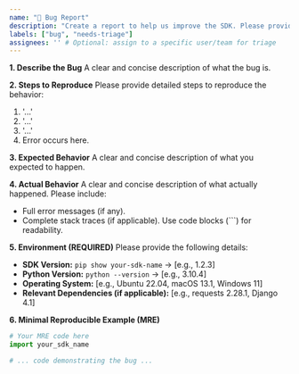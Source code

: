 ```yaml
---
name: "🐛 Bug Report"
description: "Create a report to help us improve the SDK. Please provide detailed steps to reproduce."
labels: ["bug", "needs-triage"]
assignees: '' # Optional: assign to a specific user/team for triage
---
```

<!-- Thank you for reporting a bug!

Please provide as much detail as possible. Vague reports may be closed if actionable information is missing.

Before submitting:
- Have you checked the documentation (link in config.yml)?
- Have you searched for existing similar issues?
- Are you using the latest version of the SDK? If not, please try upgrading first.
-->

**1. Describe the Bug**
A clear and concise description of what the bug is.

**2. Steps to Reproduce**
Please provide detailed steps to reproduce the behavior:

1. '...'
2. '...'
3. '...'
4. Error occurs here.

**3. Expected Behavior**
A clear and concise description of what you expected to happen.

**4. Actual Behavior**
A clear and concise description of what actually happened. Please include:

* Full error messages (if any).
* Complete stack traces (if applicable). Use code blocks (```) for readability.

**5. Environment (REQUIRED)**
Please provide the following details:

* **SDK Version:** `pip show your-sdk-name` -> [e.g., 1.2.3]
* **Python Version:** `python --version` -> [e.g., 3.10.4]
* **Operating System:** [e.g., Ubuntu 22.04, macOS 13.1, Windows 11]
* **Relevant Dependencies (if applicable):** [e.g., requests 2.28.1, Django 4.1]

**6. Minimal Reproducible Example (MRE)**

<!--
REQUIRED: Please provide a *minimal*, *self-contained*, and *runnable* code snippet that demonstrates the bug.
This is the most helpful piece of information for debugging!
- Minimal: Use the smallest amount of code possible. Remove anything unrelated.
- Self-contained: Should run on its own without external files or services (unless essential to the bug). Mock external dependencies if possible.
- Runnable: Ensure the code actually runs and produces the error.
Learn more about MREs: https://stackoverflow.com/help/minimal-reproducible-example
-->

```python
# Your MRE code here
import your_sdk_name

# ... code demonstrating the bug ...
```
